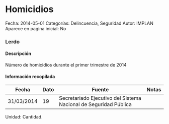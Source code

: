 Homicidios
=====

Fecha: 2014-05-01
Categorías: Delincuencia, Seguridad
Autor: IMPLAN
Aparece en pagina inicial: No

### Lerdo

#### Descripción

Número de homicidios durante el primer trimestre de 2014

<!-- break -->

#### Información recopilada

<table class="table table-hover table-bordered matriz">
  <thead>
    <tr><th>Fecha</th><th>Dato</th><th>Fuente</th><th>Notas</th></tr>
  </thead>
  <tbody>
    <tr><td class="centrado">31/03/2014</td><td class="derecha">19</td><td>Secretariado Ejecutivo del Sistema Nacional de Seguridad Pública</td><td></td></tr>
  </tbody>
</table>

Unidad: Cantidad.
